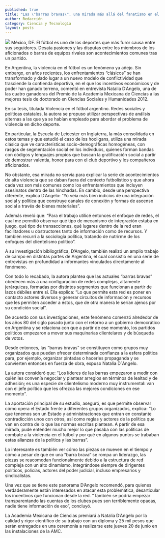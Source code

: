 ```yaml
---
published: true
title: "Las \"barras bravas\", una mirada más allá del fanatismo en el futbol"
author: Redacción
category: Ciencia y Tecnología
layout: posts
---
```


![](http://i.imgur.com/I4RJzAam.jpg)
México, DF. El fútbol es uno de los deportes que más furor causa entre sus seguidores. Desata pasiones y las disputas entre los miembros de los aficionados o barras de equipos rivales son acontecimientos comunes tras un partido.

En Argentina, la violencia en el fútbol es un fenómeno ya añejo. Sin embargo, en años recientes, los enfrentamientos “clásicos” se han transformado y dado lugar a un nuevo modelo de conflictividad que trasciende la contienda deportiva, en el que los incentivos económicos y de poder han ganado terreno, comentó en entrevista Natalia D’Angelo, una de las cuatro ganadoras del Premio de la Academia Mexicana de Ciencias a las mejores tesis de doctorado en Ciencias Sociales y Humanidades 2012.

En su tesis, titulada Violencia en el fútbol argentino. Redes sociales y políticas estatales, la autora se propuso utilizar perspectivas de análisis alternas a las que ya se habían empleado para abordar el problema de violencia en dicho deporte.

En particular, la Escuela de Leicester en Inglaterra, la más consolidada en estos temas y que estudió el caso de los hooligans, utiliza una mirada clásica que ve características socio-demográficas homogéneas, con rasgos de segmentación social en los individuos, quienes forman bandas con códigos y lenguajes propios que buscan la gratificación social a partir de demostrar valentía, honor para con el club deportivo y los compañeros aficionados.

No obstante, esa mirada no servía para explicar la serie de acontecimientos de alta violencia que se daban fuera del contexto futbolístico y que ahora cada vez son más comunes como los enfrentamientos que incluyen asesinatos dentro de las hinchadas. En cambio, desde una perspectiva diferente, explica D’Angelo: “Yo veía más bien indicios de una integración social y política que construye canales de conexión y formas de ascenso social a través de bienes materiales”.

Además reveló que: “Para el trabajo utilicé entonces el enfoque de redes, el cual me permitió observar qué tipo de mecanismo de integración estaba en juego, qué tipo de transacciones, qué lugares dentro de la red eran facilitadores u obstructores tanto de información como de recursos. Y también recurrí a la sociología política, tratando de nutrirme de los enfoques del clientelismo político”.

A su investigación bibliográfica, D’Angelo, también realizó un amplio trabajo de campo en distintas partes de Argentina, el cual consistió en una serie de entrevistas en profundidad a informantes vinculados directamente al fenómeno.

Con todo lo recabado, la autora plantea que las actuales “barras bravas” obedecen más a una configuración de redes complejas, altamente jerárquicas, formadas por distintos segmentos que funcionan a partir de lazos débiles entre sí. Ella explica: “Lo que permite esta red es poner en contacto actores diversos y generar circuitos de información y recursos que les permiten acceder a éstos, que de otra manera le serían ajenos por su condición social”.

De acuerdo con sus investigaciones, este fenómeno comenzó alrededor de los años 80 del siglo pasado junto con el retorno a un gobierno democrático en Argentina y se relaciona con que a partir de ese momento, los partidos políticos empezaron a mover sus maquinarias clientelares y de búsqueda de votos.

Desde entonces, las “barras bravas” se constituyen como grupos muy organizados que pueden ofrecer determinada confianza a la esfera política para, por ejemplo, organizar pintadas o hacerles propaganda y se convierten entonces en fuerza de obra, expuso Natalia D´Angelo.

La autora consideró que: “Los líderes de las barras empezaron a medir con quién les convenía negociar y plantear arreglos en términos de lealtad y de adhesión; es una especie de clientelismo moderno muy instrumental: van con el jefe político que les ofrezca las mejores condiciones en ese momento”.

La aportación principal de su estudio, aseguró, es que permite observar cómo opera el Estado frente a diferentes grupos organizados, explica: “Lo que tenemos son un Estado y administraciones que entran en constante contradicción unos con otros, así como reglas y actores de la política que van en contra de lo que las normas escritas plantean. A partir de esa mirada, pude entender mucho mejor lo que pasaba con las políticas de combate a la violencia en el futbol y por qué en algunos puntos se trababan estas alianzas de la política y las barras”.

Lo interesante es también ver cómo las piezas se mueven en el tiempo y cómo a pesar de que en una “barra brava” se rompa un liderazgo, las piezas se reacomodan funcionalmente debido a la estructura de red compleja con un alto dinamismo, integrándose siempre de dirigentes políticos, policías, actores del poder judicial, incluso empresarios y sindicalistas.

Una vez que se tiene este panorama D’Angelo recomendó, para quienes verdaderamente están interesados en atacar esta problemática, desarticular los incentivos que funcionan desde la red. “También se podría empezar transparentando las cuentas de los clubes pues son terriblemente opacas, nadie tiene información de eso”, concluyó.

La Academia Mexicana de Ciencias premiará a Natalia D’Angelo por la calidad y rigor científico de su trabajo con un diploma y 25 mil pesos que serán entregados en una ceremonia a realizarse este jueves 20 de junio en las instalaciones de la AMC.
